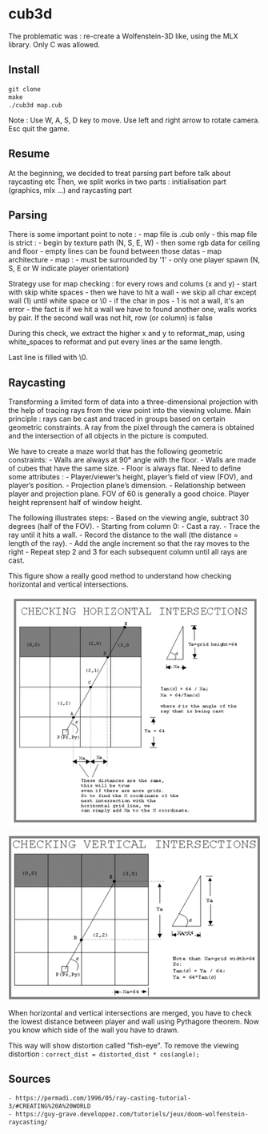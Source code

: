 # cub3d
The problematic was : re-create a Wolfenstein-3D like, using the MLX library. 
Only C was allowed.

## Install

```
git clone
make
./cub3d map.cub
```

Note : Use W, A, S, D key to move. Use left and right arrow to rotate camera. Esc quit the game.

## Resume
At the beginning, we decided to treat parsing part before talk about raycasting etc
Then, we split works in two parts : initialisation part (graphics, mlx ...) and raycasting part

## Parsing
There is some important point to note :
	- map file is .cub only
	- this map file is strict :
		- begin by texture path (N, S, E, W)
		- then some rgb data for ceiling and floor
		- empty lines can be found between those datas
		- map architecture
	- map :
		- must be surrounded by '1'
		- only one player spawn (N, S, E or W indicate player orientation)

Strategy use for map checking : for every rows and colums (x and y)
	- start with skip white spaces
	- then we have to hit a wall
	- we skip all char except wall (1) until white space or \0
	- if the char in pos - 1 is not a wall, it's an error
	- the fact is if we hit a wall we have to found another one, walls works by pair. If the second wall was not hit, row (or column) is false

During this check, we extract the higher x and y to reformat_map, using white_spaces to reformat and put every lines ar the same length.

Last line is filled with \0.
	
## Raycasting
Transforming a limited form of data into a three-dimensional projection with the help of tracing rays from the view point into the viewing volume. 
Main principle :  rays can be cast and traced in groups based on certain geometric constraints.
A ray from the pixel through the camera is obtained and the intersection of all objects in the picture is computed.

We have to create a maze world that has the following geometric constraints:
	- Walls are always at 90° angle with the floor.
	- Walls are made of cubes that have the same size.
	- Floor is always flat.
Need to define some attributes :
	- Player/viewer’s height, player’s field of view (FOV), and player’s position.
	- Projection plane’s dimension.
	- Relationship between player and projection plane.
FOV of 60 is generally a good choice.
Player height reprensent half of window height.

The following illustrates steps:
	- Based on the viewing angle, subtract 30 degrees (half of the FOV).
	- Starting from column 0:
	- Cast a ray.
	- Trace the ray until it hits a wall.
	- Record the distance to the wall (the distance = length of the ray).
	- Add the angle increment so that the ray moves to the right
	- Repeat step 2 and 3 for each subsequent column until all rays are cast.

This figure show a really good method to understand how checking horizontal and vertical intersections.

![Horizontal_check](/assets/horizontal_check.png)

![Vertical_check](/assets/vertical_check.png)

When horizontal and vertical intersections are merged, you have to check the lowest distance between player and wall using Pythagore theorem.
Now you know which side of the wall you have to drawn.

This way will show distortion called "fish-eye".
To remove the viewing distortion : ```correct_dist = distorted_dist * cos(angle);```

## Sources
	- https://permadi.com/1996/05/ray-casting-tutorial-3/#CREATING%20A%20WORLD
	- https://guy-grave.developpez.com/tutoriels/jeux/doom-wolfenstein-raycasting/
